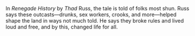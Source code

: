 In *Ren*e*gade* *Hist*o*ry* by *Thad* Russ, the tale is told of folks most shun. Russ says these outcasts—drunks, sex workers, crooks, and more—helped shape the land in ways not much told. He says they broke rules and lived loud and free, and by this, changed life for all.